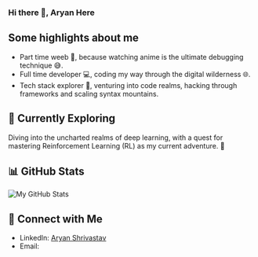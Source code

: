 ### Hi there 👋, Aryan Here
## Some highlights about me
- Part time weeb 🌸, because watching anime is the ultimate debugging technique 😅.
- Full time developer 💻, coding my way through the digital wilderness 🌐.
- Tech stack explorer 🚀, venturing into code realms, hacking through frameworks and scaling syntax mountains.

## 🌱 Currently Exploring

Diving into the uncharted realms of deep learning, with a quest for mastering Reinforcement Learning (RL) as my current adventure. 🚀

## 📊 GitHub Stats

![My GitHub Stats](https://github-readme-stats.vercel.app/api?username=AryanShr&show_icons=true&theme=radical)

## 🤝 Connect with Me

- LinkedIn: [Aryan Shrivastav](https://www.linkedin.com/in/aryanshrivastav/)
- Email: [](aryanshrivastav603@gmail.com)

<!--
**AryanShr/AryanShr** is a ✨ _special_ ✨ repository because its `README.md` (this file) appears on your GitHub profile.

Here are some ideas to get you started:

- 🔭 I’m currently working on ...
- 🌱 I’m currently learning ...
- 👯 I’m looking to collaborate on ...
- 🤔 I’m looking for help with ...
- 💬 Ask me about ...
- 📫 How to reach me: ...
- 😄 Pronouns: ...
- ⚡ Fun fact: ...
-->
